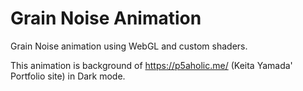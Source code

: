 
# Grain Noise Animation

Grain Noise animation using WebGL and custom shaders.

This animation is background of https://p5aholic.me/ (Keita Yamada' Portfolio site) in Dark mode.
